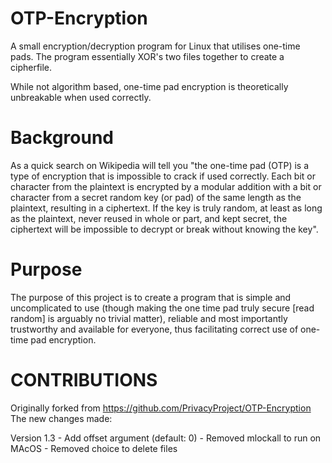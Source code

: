 OTP-Encryption
=====================

A small encryption/decryption program for Linux that utilises one-time pads. The program essentially XOR's two files together to create a cipherfile.

While not algorithm based, one-time pad encryption is theoretically unbreakable when used correctly.

Background
=====================

As a quick search on Wikipedia will tell you "the one-time pad (OTP) is a type of encryption that is impossible to crack if used correctly. Each bit or character from the plaintext is encrypted by a modular addition with a bit or character from a secret random key (or pad) of the same length as the plaintext, resulting in a ciphertext. If the key is truly random, at least as long as the plaintext, never reused in whole or part, and kept secret, the ciphertext will be impossible to decrypt or break without knowing the key".

Purpose
=====================

The purpose of this project is to create a program that is simple and uncomplicated to use (though making the one time pad truly secure [read random] is arguably no trivial matter), reliable and most importantly trustworthy and available for everyone, thus facilitating correct use of one-time pad encryption.


CONTRIBUTIONS
=====================

Originally forked from https://github.com/PrivacyProject/OTP-Encryption
The new changes made:

Version 1.3 
	- Add offset argument (default: 0)
    - Removed mlockall to run on MAcOS
    - Removed choice to delete files
